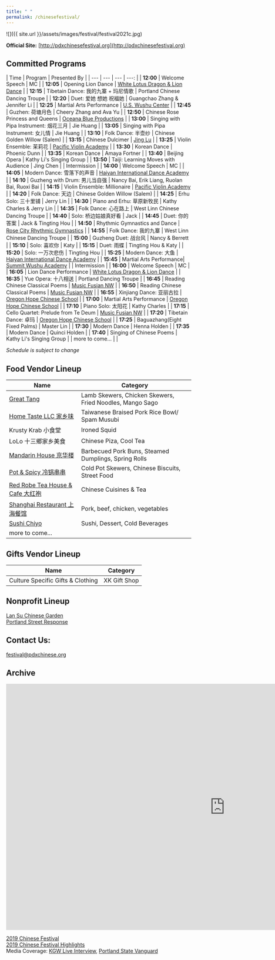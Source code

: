 ```yaml
---
title: " "
permalink: /chinesefestival/
---
```


![]({{ site.url }}/assets/images/festival/festival2021c.jpg)

**Official Site:** [http://pdxchinesefestival.org](http://pdxchinesefestival.org)

## Committed Programs  

| Time | Program | Presented By |
| --- | --- | --- | ---: |
| **12:00** | Welcome Speech | MC |
| **12:05** | Opening Lion Dance | [White Lotus Dragon & Lion Dance](https://www.whitelotusliondance.com/) |
| **12:15** | Tibetain Dance: 我的九寨 + 玛尼情歌 | Portland Chinese Dancing Troupe |
| **12:20** | Duet: 爱她 想她 祝福她 | Guangchao Zhang & Jennifer Li |
| **12:25** | Martial Arts Performance | [U.S. Wushu Center](https://uswushu.com/) |
| **12:45** | Guzhen: 荷塘月色 | Cheery Zhang and Ava Yu |
| **12:50** | Chinese Rose Princess and Queens | [Oceana Blue Productions](http://oceanablueusa.com/) |
| **13:00** | Singing with Pipa Instrument: 烟花三月 | Jie Huang |
| **13:05** | Singing with Pipa Instrument: 女儿情 | Jie Huang |
| **13:10** | Folk Dance: 半壶纱 | Chinese Golden Willow (Salem) |
| **13:15** | Chinese Dulcimer | [Jing Lu](http://www.jingluarts.com/) |
| **13:25** | Violin Ensemble: 茉莉花 | [Pacific Violin Academy](https://pacificviolinacademy.com/) |
| **13:30** | Korean Dance | Phoenic Dunn |
| **13:35** | Korean Dance | Amaya Fortner |
| **13:40** | Beijing Opera | Kathy Li's Singing Group |
| **13:50** | Taiji: Learning Moves with Audience | Jing Chen |
| Intermission |
| **14:00** | Welcome Speech | MC |
| **14:05** | Modern Dance: 雪落下的声音 | [Haiyan International Dance Academy](http://www.haiyanballet.net/) |
| **14:10** | Guzheng with Drum: 男儿当自强 | Nancy Bai, Erik Liang, Ruolan Bai, Ruoxi Bai |
| **14:15** | Violin Ensemble: Millionaire | [Pacific Violin Academy](https://pacificviolinacademy.com/) |
| **14:20** | Folk Dance: 天边 | Chinese Golden Willow (Salem) |
| **14:25** | Erhu Solo: 三十里铺 | Jerry Lin |
| **14:30** | Piano and Erhu: 草原新牧民 | Kathy Charles & Jerry Lin |
| **14:35** | Folk Dance: 心在路上 | West Linn Chinese Dancing Troupe |
| **14:40** | Solo: 桥边姑娘真好看 | Jack |
| **14:45** | Duet: 你的答案 | Jack & Tingting Hou |
| **14:50** | Rhythmic Gymnastics and Dance | [Rose City Rhythmic Gymnastics](https://www.rosecityrhythmic.com/) |
| **14:55** | Folk Dance: 我的九寨 | West Linn Chinese Dancing Troupe |
| **15:00** | Guzheng Duet: 战台风 | Nancy & Berrett |
| **15:10** | Solo: 喜欢你 | Katy |
| **15:15** | Duet: 雨蝶 | Tingting Hou & Katy |
| **15:20** | Solo: 一万次悲伤 | Tingting Hou |
| **15:25** | Modern Dance: 大鱼 | [Haiyan International Dance Academy](http://www.haiyanballet.net/) |
| **15:45** | Martial Arts Performance| [Summit Wushu Academy](http://summitwushu.com/) |
| Intermission |
| **16:00** | Welcome Speech | MC |
| **16:05** | Lion Dance Performance | [White Lotus Dragon & Lion Dance](https://www.whitelotusliondance.com/) |
| **16:35** | Yue Opera: 十八相送 | Portland Dancing Troupe |
| **16:45** | Reading Chinese Classical Poems | [Music Fusian NW](https://www.facebook.com/musicfusiannw/) |
| **16:50** | Reading Chinese Classical Poems | [Music Fusian NW](https://www.facebook.com/musicfusiannw/) |
| **16:55** | Xinjiang Dance: 亚丽古拉 | [Oregon Hope Chinese School](http://www.oregon-hope.org) |
| **17:00** | Martial Arts Performance | [Oregon Hope Chinese School](http://www.oregon-hope.org) |
| **17:10** | Piano Solo: 太阳花 | Kathy Charles |
| **17:15** | Cello Quartet: Prelude from Te Deum | [Music Fusian NW](https://www.facebook.com/musicfusiannw/) |
| **17:20** | Tibetain Dance: 卓玛 | [Oregon Hope Chinese School](http://www.oregon-hope.org) |
| **17:25** | Baguazhang(Eight Fixed Palms) | Master Lin |
| **17:30** | Modern Dance | Henna Holden |
| **17:35** | Modern Dance | Quinci Holden |
| **17:40** | Singing of Chinese Poems | Kathy Li's Singing Group |
| more to come... | |

*Schedule is subject to change*

## Food Vendor Lineup

| Name | Category |
| --- | --- |
| [Great Tang](http://greattang.gt/) | Lamb Skewers, Chicken Skewers, Fried Noodles, Mango Sago |
| [Home Taste LLC 家乡味](http://www.hometaste.org/) | Taiwanese Braised Pork Rice Bowl/ Spam Musubi |
| Krusty Krab 小食堂 | Ironed Squid |
| LoLo 十三鄉家乡美食 | Chinese Piza, Cool Tea |
| [Mandarin House 京华楼](https://www.mandarinhouse97204.com/) | Barbecued Pork Buns, Steamed Dumplings, Spring Rolls |
| [Pot & Spicy 冷锅串串](https://potspicytogo.com/) | Cold Pot Skewers, Chinese Biscuits, Street Food |
| [Red Robe Tea House & Cafe 大红袍](http://redrobeteahouse.com/)| Chinese Cuisines & Tea |
| [Shanghai Restaurant 上海餐馆](http://www.shfood.us/) | Pork, beef, chicken, vegetables |
| [Sushi Chiyo](https://www.sushichiyo.com/sushi-restaurant-beaverton) | Sushi, Dessert, Cold Beverages |
| more to come... | |

## Gifts Vendor Lineup

| Name | Category |
| --- | --- |
| Culture Specific Gifts & Clothing | XK Gift Shop |

## Nonprofit Lineup

[Lan Su Chinese Garden](https://lansugarden.org/)  
[Portland Street Response](https://www.portland.gov/streetresponse)  

## Contact Us:

[festival@pdxchinese.org](mailto:festival@pdxchinese.org)  

## Archive

<iframe width="1189" height="669" src="https://www.youtube.com/embed/hOMUih0WrLQ" frameborder="0" allow="accelerometer; autoplay; encrypted-media; gyroscope; picture-in-picture" allowfullscreen></iframe>

[2019 Chinese Festival](http://pdxchinese.org/chinesefestival/chinesefestival_2019/)  
[2019 Chinese Festival Highlights](http://pdxchinese.org/chinese-festival-2019/)  
Media Coverage: [KGW Live Interview](https://www.kgw.com/video/life/first-ever-pdx-chinese-festival-on-the-square/283-21872975-6fee-4122-83d1-a83449b083f5), [Portland State Vanguard](https://psuvanguard.com/oregon-chinese-coalition-hosts-chinese-festival/)
